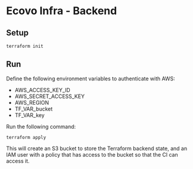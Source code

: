 # Ecovo Infra - Backend

## Setup

```
terraform init
```

## Run

Define the following environment variables to authenticate with AWS:

- AWS_ACCESS_KEY_ID
- AWS_SECRET_ACCESS_KEY
- AWS_REGION
- TF_VAR_bucket
- TF_VAR_key

Run the following command:

```
terraform apply
```

This will create an S3 bucket to store the Terraform backend state, and an IAM user with a policy that has access to the bucket so that the CI can access it.
